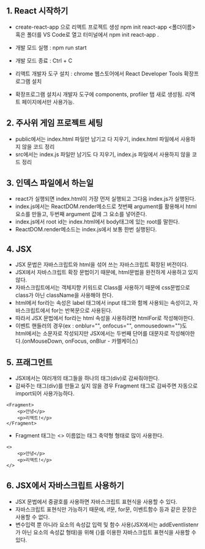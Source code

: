 ## 1. React 시작하기

- create-react-app 으로 리액트 프로젝트 생성 npm init react-app <폴더이름> 혹은 폴더를 VS Code로 열고 터미널에서 npm init react-app .

- 개발 모드 실행 : npm run start
- 개발 모드 종료 : Ctrl + C

- 리액트 개발자 도구 설치 : chrome 웹스토어에서 React Developer Tools 확장프로그램 설치
- 확장프로그램 설치시 개발자 도구에 components, profiler 탭 새로 생성됨. 리액트 페이지에서만 사용가능.

## 2. 주사위 게임 프로젝트 세팅

- public에서는 index.html 파일만 남기고 다 지우기, index.html 파일에서 사용하지 않을 코드 정리
- src에서는 index.js 파일만 남기도 다 지우기, index.js 파일에서 사용하지 않을 코드 정리

## 3. 인덱스 파일에서 하는일

- react가 실행되면 index.html이 가장 먼저 실행되고 그다음 index.js가 실행된다.
- index.js에서는 ReactDOM.render메소드로 첫번째 argument를 활용해서 html 요소를 만들고, 두번째 argument 값에 그 요소를 넣어준다.
- index.js에서 root id는 index.html에서 body태그에 있는 root를 말한다.
- ReactDOM.render메소드는 index.js에서 보통 한번 실행된다.

## 4. JSX

- JSX 문법은 자바스크립트와 html을 섞어 쓰는 자바스크립트 확장된 버전이다.
- JSX에서 자바스크립트 확장 문법이기 때문에, html문법을 완전하게 사용하고 있지 않다.
- 자바스크립트에서는 객체지향 키워드로 Class를 사용하기 때문에 css문법으로 class가 아닌 className을 사용해야 한다.
- html에서 for라는 속성은 label 태그에서 input 태그와 함께 사용되는 속성이고, 자바스크립트에서 for는 반복문으로 사용된다.
- 따라서 JSX 문법에서 for라는 html 속성을 사용하려면 htmlFor로 작성해야한다.
- 이벤트 핸들러의 경우(ex : onblur="", onfocus="", onmousedown="")도 html에서는 소문자로 작성되지만 JSX에서는 두번째 단어를 대문자로 작성해야한다.(onMouseDown, onFocus, onBlur - 카멜케이스)

## 5. 프래그먼트

- JSX에서는 여러개의 태그들을 하나의 태그(div)로 감싸줘야한다.
- 감싸주는 태그(div)를 만들고 싶지 않을 경우 Fragment 태그로 감싸주면 자동으로 import되어 사용가능하다.

```
<Fragment>
    <p>안녕</p>
    <p>리액트!</p>
</Fragment>
```

- Fragment 태그는 <> 이름없는 태그 축약형 형태로 많이 사용한다.

```
<>
    <p>안녕</p>
    <p>리액트!</p>
</>
```

## 6. JSX에서 자바스크립트 사용하기

- JSX 문법에서 중괄호를 사용하면 자바스크립트 표현식을 사용할 수 있다.
- 자바스크립트 표현식만 가능하기 때문에, if문, for문, 이벤트함수 등과 같은 문장은 사용할 수 없다.
- 변수입력 뿐 아니라 요소의 속성값 입력 및 함수 사용(JSX에서는 addEventlistenr가 아닌 요소의 속성값 형태)을 위해 {}를 이용한 자바스크립트 표현식을 사용할 수 있다.
